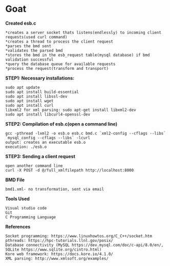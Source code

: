 # Goat

**Created esb.c**

	*creates a server socket thats listens(endlessly) to incoming client requests(used curl command)
	*creates a thread to process the client request
	*parses the bmd sent
	*validates the parsed bmd
	*stores the bmd in the esb_request table(mysql database) if bmd validation successful
	*query the database queue for available requests
	*process the request(transform and transport)

**STEP1: Necessary installations:**

	sudo apt update
	sudo apt install build-essential
	sudo apt install libssl-dev
	sudo apt install wget
	sudo apt install curl
	libxml2 for xml parsing: sudo apt-get install libxml2-dev
	sudo apt install libcurl4-openssl-dev


**STEP2: Compilation of esb.c(open a command line)**

	gcc -pthread -lxml2 -o esb.o esb.c bmd.c `xml2-config --cflags --libs` `mysql_config --cflags --libs` -lcurl
	output: creates an executable esb.o
	execution: ./esb.o

**STEP3: Sending a client request**

	open another command line
	curl -X POST -d @/full_xmlfilepath http://localhost:8000

**BMD File**

	bmd1.xml- no transformation, sent via email

**Tools Used**

    Visual studio code
    Git
    C Programming Language

**References**

    Socket programming: https://www.linuxhowtos.org/C_C++/socket.htm
    pthreads: https://hpc-tutorials.llnl.gov/posix/
    Database connectivity (MySQL https://dev.mysql.com/doc/c-api/8.0/en/, SQLite https://www.sqlite.org/cintro.html)
    Kore web framework: https://docs.kore.io/4.1.0/
    XML parsing: http://www.xmlsoft.org/examples/



